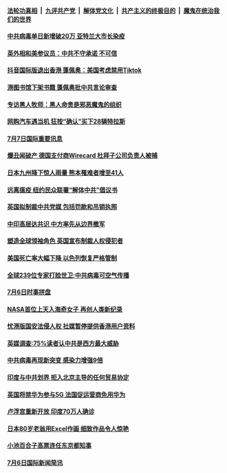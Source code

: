 ####  [法轮功真相](../../../../basic/blob/master/README.md?t=07080031) &nbsp;|&nbsp; [九评共产党](../../../../9ping.md/blob/master/README.md?t=07080031) &nbsp;|&nbsp; [解体党文化](../../../../jtdwh.md/blob/master/README.md?t=07080031)  &nbsp;|&nbsp; [共产主义的终极目的](../../../../gczydzjmd.md/blob/master/README.md?t=07080031) &nbsp;|&nbsp; [魔鬼在统治我们的世界](../../../../mgztzwmdsj.md/blob/master/README.md?t=07080031) 

#### [中共病毒单日新增破20万 亚特兰大市长染疫](../pages/prog202/a102888096.md?t=07080031) 

#### [英外相和美参议员：中共不守承诺 不可信](../pages/prog202/a102888112.md?t=07080031) 

#### [抖音国际版退出香港 蓬佩奥：美国考虑禁用Tiktok](../pages/prog202/a102888093.md?t=07080031) 

#### [港图书馆下架书籍 蓬佩奥批中共言论审查](../pages/prog202/a102888070.md?t=07080031) 

#### [专访黑人牧师：黑人命贵是邪恶魔鬼的组织](../pages/prog202/a102888040.md?t=07080031) 


#### [网购汽车遇当机 狂按“确认”买下28辆特拉斯](../pages/prog202/a102887957.md?t=07080031) 

#### [7月7日国际重要讯息](../pages/prog202/a102887902.md?t=07080031) 

#### [爆丑闻破产 德国支付商Wirecard 杜拜子公司负责人被捕](../pages/prog202/a102887838.md?t=07080031) 

#### [日本九州降下惊人雨量 熊本罹难者增至41人](../pages/prog202/a102887768.md?t=07080031) 

#### [远离瘟疫 纽约民众联署“解体中共”倡议书](../pages/prog202/a102887765.md?t=07080031) 

#### [英国拟制裁中共党媒 包括罚款和吊销执照](../pages/prog202/a102887711.md?t=07080031) 

#### [中印高层达共识 中方率先从边界撤军](../pages/prog202/a102887377.md?t=07080031) 


#### [塑造全球领袖角色 英国宣布制裁人权侵犯者](../pages/prog202/a102887469.md?t=07080031) 

#### [美国死亡率大幅下降 以色列恢复严格管制](../pages/prog202/a102887462.md?t=07080031) 

#### [全球239位专家打脸世卫:中共病毒可空气传播](../pages/prog202/a102887408.md?t=07080031) 

#### [7月6日时事拼盘](../pages/prog202/a102887423.md?t=07080031) 

#### [NASA首位上天入海奇女子 再创人类新纪录](../pages/prog202/a102887394.md?t=07080031) 

#### [忧港版国安法侵人权 社媒暂停提供香港用户资料](../pages/prog202/a102887379.md?t=07080031) 

#### [英媒调查:75%读者认中共是西方最大威胁](../pages/prog202/a102887364.md?t=07080031) 

#### [中共病毒再现新突变 感染力增强9倍](../pages/prog202/a102887352.md?t=07080031) 

#### [印度与中共划界 拒入北京主导的任何贸易协定](../pages/prog202/a102887325.md?t=07080031) 


#### [英国将禁华为参与5G 法国促运营商免用华为](../pages/prog202/a102887264.md?t=07080031) 

#### [卢浮宫重新开放 印度70万人确诊](../pages/prog202/a102887261.md?t=07080031) 


#### [日本80岁老翁用Excel作画 细致作品令人惊艳](../pages/prog202/a102887057.md?t=07080031) 

#### [小池百合子高票连任东京都知事](../pages/prog202/a102887126.md?t=07080031) 

#### [7月6日国际新闻简讯](../pages/prog202/a102887058.md?t=07080031) 

